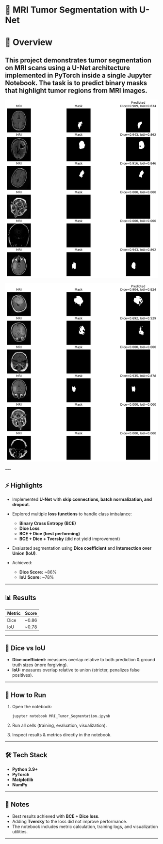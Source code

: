 

# 🧠 MRI Tumor Segmentation with U-Net

# 📌 Overview

This project demonstrates **tumor segmentation on MRI scans** using a **U-Net architecture** implemented in PyTorch inside a **single Jupyter Notebook**.
The task is to predict binary masks that highlight tumor regions from MRI images.
---
<p align="center">
  <img src="mri_predictions_2.png" alt="Sample Results" width="700"/>
</p>
<p align="center">
  <img src="mri_predictions_1.png" alt="Sample Results" width="700"/>
</p>
---

## ⚡ Highlights

* Implemented **U-Net** with **skip connections, batch normalization, and dropout**.
* Explored multiple **loss functions** to handle class imbalance:

  * **Binary Cross Entropy (BCE)**
  * **Dice Loss**
  * **BCE + Dice (best performing)**
  * **BCE + Dice + Tversky** (did not yield improvement)
* Evaluated segmentation using **Dice coefficient** and **Intersection over Union (IoU)**.
* Achieved:

  * **Dice Score:** \~86%
  * **IoU Score:** \~78%

---

## 📊 Results


| Metric | Score  |
| ------ | ------ |
| Dice   | \~0.86 |
| IoU    | \~0.78 |

---

## 🧮 Dice vs IoU

* **Dice coefficient:** measures overlap relative to both prediction & ground truth sizes (more forgiving).
* **IoU:** measures overlap relative to union (stricter, penalizes false positives).

---

## 🚀 How to Run

1. Open the notebook:

   ```bash
   jupyter notebook MRI_Tumor_Segmentation.ipynb
   ```
2. Run all cells (training, evaluation, visualization).
3. Inspect results & metrics directly in the notebook.

---

## 🛠️ Tech Stack

* **Python 3.9+**
* **PyTorch**
* **Matplotlib**
* **NumPy**

---

## 📜 Notes

* Best results achieved with **BCE + Dice loss**.
* Adding **Tversky** to the loss did not improve performance.
* The notebook includes metric calculation, training logs, and visualization utilities.

---
